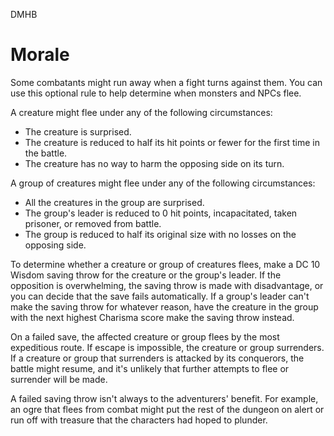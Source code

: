 DMHB
# Morale

Some combatants might run away when a fight turns against them. You can use this optional rule to help determine when monsters and NPCs flee.

A creature might flee under any of the following circumstances:

* The creature is surprised.
* The creature is reduced to half its hit points or fewer for the first time in the battle.
* The creature has no way to harm the opposing side on its turn.

A group of creatures might flee under any of the following circumstances:

* All the creatures in the group are surprised.
* The group's leader is reduced to 0 hit points, incapacitated, taken prisoner, or removed from battle.
* The group is reduced to half its original size with no losses on the opposing side.

To determine whether a creature or group of creatures flees, make a DC 10 Wisdom saving throw for the creature or the group's leader. If the opposition is overwhelming, the saving throw is made with disadvantage, or you can decide that the save fails automatically. If a group's leader can't make the saving throw for whatever reason, have the creature in the group with the next highest Charisma score make the saving throw instead.

On a failed save, the affected creature or group flees by the most expeditious route. If escape is impossible, the creature or group surrenders. If a creature or group that surrenders is attacked by its conquerors, the battle might resume, and it's unlikely that further attempts to flee or surrender will be made.

A failed saving throw isn't always to the adventurers' benefit. For example, an ogre that flees from combat might put the rest of the dungeon on alert or run off with treasure that the characters had hoped to plunder.
